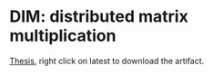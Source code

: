 # DIM: distributed matrix multiplication

[Thesis](https://rurabori.jfrog.io/ui/repos/tree/General/default-generic-local%2Fdim%2Fthesis%2Flatest.pdf), right click on latest to download the artifact.
